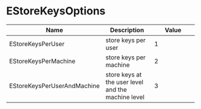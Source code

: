 # EStoreKeysOptions

<table><thead><tr><th>Name</th><th>Description</th><th width="100">Value</th></tr></thead><tbody><tr><td>EStoreKeysPerUser</td><td>store keys per user</td><td>1</td></tr><tr><td>EStoreKeysPerMachine</td><td>store keys per machine</td><td>2</td></tr><tr><td>EStoreKeysPerUserAndMachine</td><td>store keys at the user level and the machine level</td><td>3</td></tr></tbody></table>
